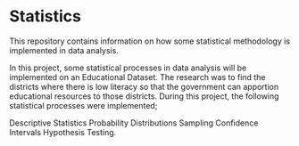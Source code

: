 # Statistics
This repository contains information on how some statistical methodology is implemented in data analysis.

In this project, some statistical processes in data analysis will be implemented on an Educational Dataset. The research was to find the districts where there is low literacy so that the government can apportion educational resources to those districts. During this project, the following statistical processes were implemented;

Descriptive Statistics
Probability Distributions
Sampling
Confidence Intervals
Hypothesis Testing.
